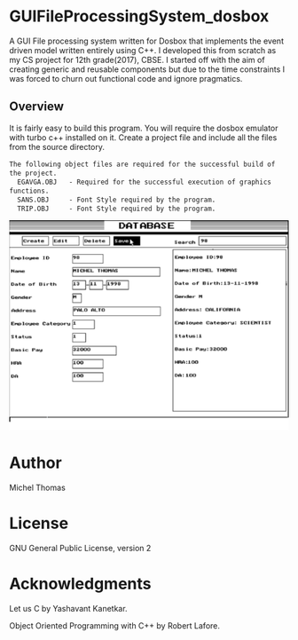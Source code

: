 # GUIFileProcessingSystem_dosbox

A GUI File processing system written for Dosbox that implements the event driven model written entirely using C++.
I developed this from scratch as my CS project for 12th grade(2017), CBSE.
I started off with the aim of creating generic and reusable components but due to the time constraints
I was forced to churn out functional code and ignore pragmatics.

## Overview
  It is fairly easy to build this program.
  You will require the dosbox emulator with turbo c++ installed on it. 
  Create a project file and include all the files from the source directory.
  
    The following object files are required for the successful build of the project.
      EGAVGA.OBJ   - Required for the successful execution of graphics functions.
      SANS.OBJ     - Font Style required by the program. 
      TRIP.OBJ     - Font Style required by the program.
      
   ![](pics/ui.png)
      
  
# Author

 Michel Thomas
 
# License
 
 GNU General Public License, version 2

# Acknowledgments

 Let us C by Yashavant Kanetkar.
 
 Object Oriented Programming with C++ by Robert Lafore.
